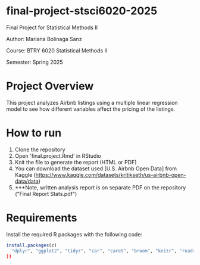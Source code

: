 # final-project-stsci6020-2025
Final Project for Statistical Methods II

Author: Mariana Bolinaga Sanz

Course: BTRY 6020 Statistical Methods II

Semester: Spring 2025

# Project Overview
This project analyzes Airbnb listings using a multiple linear regression model to see how different variables affect the pricing of the listings. 

# How to run
1. Clone the repository
2. Open 'final.project.Rmd' in RStudio
3. Knit the file to generate the report (HTML or PDF)
4. You can download the dataset used [U.S. Airbnb Open Data] from Kaggle (https://www.kaggle.com/datasets/kritikseth/us-airbnb-open-data/data)
5. ***Note, written analysis report is on separate PDF on the repository ("Final Report Stats.pdf")

# Requirements 
Install the required R packages with the following code:

```r
install.packages(c)
  "dplyr", "ggplot2", "tidyr", "car", "caret", "broom", "knitr", "readr"
))
```
   
